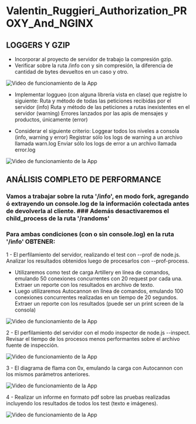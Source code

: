 # Valentin_Ruggieri_Authorization_PROXY_And_NGINX

## LOGGERS Y GZIP

- Incorporar al proyecto de servidor de trabajo la compresión gzip.
- Verificar sobre la ruta /info con y sin compresión, la diferencia de cantidad de bytes devueltos en un caso y otro.


![Video de funcionamiento de la App]()

- Implementar loggueo (con alguna librería vista en clase) que registre lo siguiente:
  Ruta y método de todas las peticiones recibidas por el servidor (info)
  Ruta y método de las peticiones a rutas inexistentes en el servidor (warning)
  Errores lanzados por las apis de mensajes y productos, únicamente (error)
  
- Considerar el siguiente criterio:
  Loggear todos los niveles a consola (info, warning y error)
  Registrar sólo los logs de warning a un archivo llamada warn.log
  Enviar sólo los logs de error a un archivo llamada error.log


![Video de funcionamiento de la App]()


## ANÁLISIS COMPLETO DE PERFORMANCE

### Vamos a trabajar sobre la ruta '/info', en modo fork, agregando ó extrayendo un console.log de la información colectada antes de devolverla al cliente. ### Además desactivaremos el child_process de la ruta '/randoms'
### Para ambas condiciones (con o sin console.log) en la ruta '/info' OBTENER:


1 -  El perfilamiento del servidor, realizando el test con --prof de node.js. Analizar los resultados obtenidos luego de procesarlos con --prof-process. 
- Utilizaremos como test de carga Artillery en línea de comandos, emulando 50 conexiones concurrentes con 20 request por cada una. Extraer un reporte con los resultados en archivo de texto.
- Luego utilizaremos Autocannon en línea de comandos, emulando 100 conexiones concurrentes realizadas en un tiempo de 20 segundos. Extraer un reporte con los resultados (puede ser un print screen de la consola)

![Video de funcionamiento de la App]()

2 - El perfilamiento del servidor con el modo inspector de node.js --inspect. Revisar el tiempo de los procesos menos performantes sobre el archivo fuente de inspección.

![Video de funcionamiento de la App]()

3 -  El diagrama de flama con 0x, emulando la carga con Autocannon con los mismos parámetros anteriores.

![Video de funcionamiento de la App]()

4 - Realizar un informe en formato pdf sobre las pruebas realizadas incluyendo los resultados de todos los test (texto e imágenes). 

![Video de funcionamiento de la App]()

